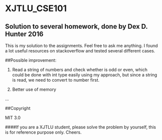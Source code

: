 # XJTLU_CSE101

## Solution to several homework, done by Dex D. Hunter 2016

This is my solution to the assignments. Feel free to ask me anything. I found a lot useful resources on stackoverflow and tested several different cases.

##Possible improvement:

1. Read a string of numbers and check whether is odd or even, which could be done with int type easily using my approach, but since a string is read, we need to convert to number first.

2. Better use of memory

...

##Copyright

MIT 3.0 

####If you are a XJTLU student, please solve the problem by yourself, this is for reference purpose only. Cheers.
